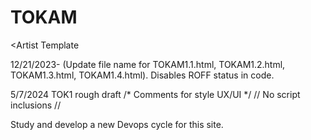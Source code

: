 # TOKAM

<Artist Template

12/21/2023- (Update file name for TOKAM1.1.html, TOKAM1.2.html, TOKAM1.3.html, TOKAM1.4.html). Disables ROFF status in code.

5/7/2024
TOK1 rough draft
/* Comments for style UX/UI */
// No script inclusions //

Study and develop a new Devops cycle for this site.
